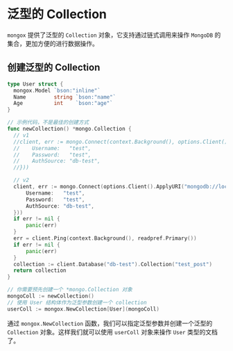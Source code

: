 # 泛型的 Collection
`mongox` 提供了泛型的 `Collection` 对象，它支持通过链式调用来操作 `MongoDB` 的集合，更加方便的进行数据操作。

## 创建泛型的 Collection
```go
type User struct {
  mongox.Model `bson:"inline"`
  Name         string `bson:"name"`
  Age          int    `bson:"age"`
}

// 示例代码，不是最佳的创建方式
func newCollection() *mongo.Collection {
  // v1
  //client, err := mongo.Connect(context.Background(), options.Client().ApplyURI("mongodb://localhost:27017").SetAuth(options.Credential{
  //	Username:   "test",
  //	Password:   "test",
  //	AuthSource: "db-test",
  //}))

  // v2
  client, err := mongo.Connect(options.Client().ApplyURI("mongodb://localhost:27017").SetAuth(options.Credential{
      Username:   "test",
      Password:   "test",
      AuthSource: "db-test",
  }))
  if err != nil {
      panic(err)
  }
  err = client.Ping(context.Background(), readpref.Primary())
  if err != nil {
      panic(err)
  }
  collection := client.Database("db-test").Collection("test_post")
  return collection
}

// 你需要预先创建一个 *mongo.Collection 对象
mongoColl := newCollection()
// 使用 User 结构体作为泛型参数创建一个 collection
userColl := mongox.NewCollection[User](mongoColl)
```
通过 `mongox.NewCollection` 函数，我们可以指定泛型参数并创建一个泛型的 `Collection` 对象。这样我们就可以使用 `userColl` 对象来操作 `User` 类型的文档了。